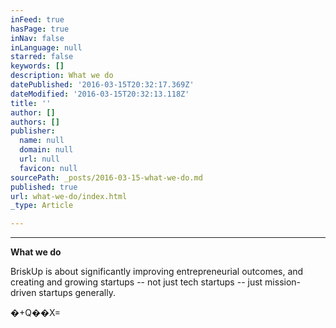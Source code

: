 ```yaml
---
inFeed: true
hasPage: true
inNav: false
inLanguage: null
starred: false
keywords: []
description: What we do
datePublished: '2016-03-15T20:32:17.369Z'
dateModified: '2016-03-15T20:32:13.118Z'
title: ''
author: []
authors: []
publisher:
  name: null
  domain: null
  url: null
  favicon: null
sourcePath: _posts/2016-03-15-what-we-do.md
published: true
url: what-we-do/index.html
_type: Article

---
```

****

**What we do**

BriskUp
is about significantly improving entrepreneurial outcomes, and creating and
growing startups -- not just tech startups -- just mission-driven startups
generally.

�+Q��X=